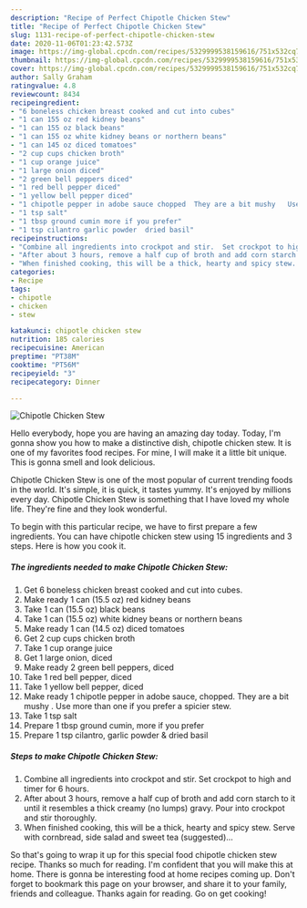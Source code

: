 ```yaml
---
description: "Recipe of Perfect Chipotle Chicken Stew"
title: "Recipe of Perfect Chipotle Chicken Stew"
slug: 1131-recipe-of-perfect-chipotle-chicken-stew
date: 2020-11-06T01:23:42.573Z
image: https://img-global.cpcdn.com/recipes/5329999538159616/751x532cq70/chipotle-chicken-stew-recipe-main-photo.jpg
thumbnail: https://img-global.cpcdn.com/recipes/5329999538159616/751x532cq70/chipotle-chicken-stew-recipe-main-photo.jpg
cover: https://img-global.cpcdn.com/recipes/5329999538159616/751x532cq70/chipotle-chicken-stew-recipe-main-photo.jpg
author: Sally Graham
ratingvalue: 4.8
reviewcount: 8434
recipeingredient:
- "6 boneless chicken breast cooked and cut into cubes"
- "1 can 155 oz red kidney beans"
- "1 can 155 oz black beans"
- "1 can 155 oz white kidney beans or northern beans"
- "1 can 145 oz diced tomatoes"
- "2 cup cups chicken broth"
- "1 cup orange juice"
- "1 large onion diced"
- "2 green bell peppers diced"
- "1 red bell pepper diced"
- "1 yellow bell pepper diced"
- "1 chipotle pepper in adobe sauce chopped  They are a bit mushy   Use more than one if you prefer a spicier stew"
- "1 tsp salt"
- "1 tbsp ground cumin more if you prefer"
- "1 tsp cilantro garlic powder  dried basil"
recipeinstructions:
- "Combine all ingredients into crockpot and stir.  Set crockpot to high and timer for 6 hours."
- "After about 3 hours, remove a half cup of broth and add corn starch to it until it resembles a thick creamy (no lumps) gravy.  Pour into crockpot and stir thoroughly."
- "When finished cooking, this will be a thick, hearty and spicy stew.  Serve with cornbread, side salad and sweet tea (suggested)..."
categories:
- Recipe
tags:
- chipotle
- chicken
- stew

katakunci: chipotle chicken stew 
nutrition: 185 calories
recipecuisine: American
preptime: "PT38M"
cooktime: "PT56M"
recipeyield: "3"
recipecategory: Dinner

---
```



![Chipotle Chicken Stew](https://img-global.cpcdn.com/recipes/5329999538159616/751x532cq70/chipotle-chicken-stew-recipe-main-photo.jpg)

Hello everybody, hope you are having an amazing day today. Today, I'm gonna show you how to make a distinctive dish, chipotle chicken stew. It is one of my favorites food recipes. For mine, I will make it a little bit unique. This is gonna smell and look delicious.



Chipotle Chicken Stew is one of the most popular of current trending foods in the world. It's simple, it is quick, it tastes yummy. It's enjoyed by millions every day. Chipotle Chicken Stew is something that I have loved my whole life. They're fine and they look wonderful.


To begin with this particular recipe, we have to first prepare a few ingredients. You can have chipotle chicken stew using 15 ingredients and 3 steps. Here is how you cook it.

<!--inarticleads1-->

##### The ingredients needed to make Chipotle Chicken Stew:

1. Get 6 boneless chicken breast cooked and cut into cubes.
1. Make ready 1 can (15.5 oz) red kidney beans
1. Take 1 can (15.5 oz) black beans
1. Take 1 can (15.5 oz) white kidney beans or northern beans
1. Make ready 1 can (14.5 oz) diced tomatoes
1. Get 2 cup cups chicken broth
1. Take 1 cup orange juice
1. Get 1 large onion, diced
1. Make ready 2 green bell peppers, diced
1. Take 1 red bell pepper, diced
1. Take 1 yellow bell pepper, diced
1. Make ready 1 chipotle pepper in adobe sauce, chopped.  They are a bit mushy .  Use more than one if you prefer a spicier stew.
1. Take 1 tsp salt
1. Prepare 1 tbsp ground cumin, more if you prefer
1. Prepare 1 tsp cilantro, garlic powder &amp; dried basil




<!--inarticleads2-->

##### Steps to make Chipotle Chicken Stew:

1. Combine all ingredients into crockpot and stir.  Set crockpot to high and timer for 6 hours.
1. After about 3 hours, remove a half cup of broth and add corn starch to it until it resembles a thick creamy (no lumps) gravy.  Pour into crockpot and stir thoroughly.
1. When finished cooking, this will be a thick, hearty and spicy stew.  Serve with cornbread, side salad and sweet tea (suggested)...




So that's going to wrap it up for this special food chipotle chicken stew recipe. Thanks so much for reading. I'm confident that you will make this at home. There is gonna be interesting food at home recipes coming up. Don't forget to bookmark this page on your browser, and share it to your family, friends and colleague. Thanks again for reading. Go on get cooking!
